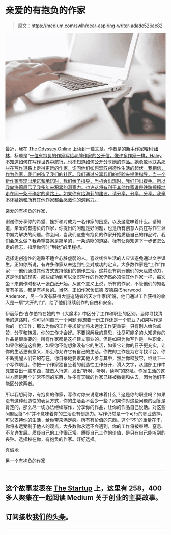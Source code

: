# 亲爱的有抱负的作家

> 原文：<https://medium.com/swlh/dear-aspiring-writer-adade526ac82>

![](img/4826318ddf1764877f6bb9a24cb08bd6.png)

最近，我在 [The Odyssey Online](https://www.theodysseyonline.com/) 上读到一篇文章，作者是[的新手作家哈利·纽林](https://www.theodysseyonline.com/user/@haleynewlin22)，标题是“[一位有抱负的作家写给老牌作家的公开信。像许多作家一样，Haley 不知道如何在写作世界中航行，也不知道如何公开分享她的作品。她勇敢地联系那些在写作道路上走得更远的作家，询问他们如何驾驭创造性生活的起伏。我相信，作为作家，我们创造了我们的社区。我们通过分享我们的经验来提供指导，当一个新作家表现出承诺和承诺时，我们给予指导，当机会出现时，我们伸出援手。所以我向海莉展示了我多年来积累的洞察力。也许这将有利于其他作家谁是跌跌撞撞地走在同一条不确定的道路上。如果你有给海莉的建议，请分享，分享，分享。我毫不怀疑她和所有其他作家都会感激你的洞察力。](https://www.theodysseyonline.com/an-open-letter-to-established-writers-from-an-aspiring-one)

亲爱的有抱负的作家，

谢谢你分享你的希望、挫折和对成为一名作家的困惑，以及这意味着什么。请知道，亲爱的有抱负的作家，你提出的问题是好问题，也是所有创意人员在写作生涯中努力解决的问题。你会问，当我们这些有抱负的作家开始质疑自己的作品时，我们会怎么做？我希望答案是简单的，一条清晰的道路，标有让你知道下一步该怎么走的标志，指示你何时“到达”的里程标。

选择走创造性的道路不适合心脏虚弱的人。喜欢线性生活的人应该避免通过文字谋生。正如你所说，有许多作家从未达到社会对成功的定义。大多数作家是“工作”作家——他们通过其他方式支持他们的创作生活。这并没有削弱他们的天赋或动力，这是他们的现实。那些成功到可以全职写作的作家仍然必须像其他作家一样，每次坐下来创作时都从一张白纸开始。从这个意义上说，所有的作家，不管他们的知名度有多高，都是有抱负的。当然，正如作家舍伍德·安德森(Sherwood Anderson，另一位没有获得大量追随者的天才作家)所说，他们通过工作获得的收入是一扇“大开的门”，给了他们继续创作的自由和安全。

伊丽莎白·吉尔伯特在她的书《大魔术》中区分了工作和职业的区别。当你寻找清晰的道路时，你可以问自己一个问题:你想要一份工作还是一个职业？如果写作是你的一份工作，那么为你的工作寻求赞誉将永远比工作更重要。只有别人给你点赞，分享和转发，你的工作才会好。不要误解我的意思，让尽可能多的人知道你的作品是很重要的。所有作家都是这样建立事业的。但是如果为你写作是一种职业，如果你被迫这样做，如果你不能想象没有它的生活，如果它让你的日子更充实，让你的生活更有意义，那么你允许它有自己的生活。你做的工作是为它寻找平台，你不断提醒人们它的存在，你自豪地要求其他人参与其中，然后你释放它，继续下一个写作项目。你把一个作家独自坐着的创造性工作分开，滑入文字，从腿部工作中凭空变出一些东西，敲击人行道，发出“听啊，听啊，读啊”的怒吼。作家生活的这些方面是两个非常不同的东西，许多有天赋的作家已经被撤销和失去，因为他们不能区分这两者。

所以我想问你，有抱负的作家，写作对你来说意味着什么？这是你的职业吗？如果没有这种创造性的表达方式，你的生活会不会少一些？如果你对这些问题的回答是肯定的，那么尽一切办法继续写作，分享你的作品，让你的作品自己说话。对这些问题回答“不”并不意味着你的生活没有创造力。写作仍然是一个可行的职业选择，可以支持你的生活，给你带来满足感。所有有价值的东西。这个“不”的重量在于，你将永远受制于他人的观点，大多数你永远不会遇到，你的工作将被束缚、窒息、不允许发展。质疑自己的工作很正常。质疑自己工作的价值，是只有自己能听到的丧钟。选择权在你，有抱负的作家。好好选择。

真诚地

另一个有抱负的作家

![](img/731acf26f5d44fdc58d99a6388fe935d.png)

## 这个故事发表在 [The Startup](https://medium.com/swlh) 上，这里有 258，400 多人聚集在一起阅读 Medium 关于创业的主要故事。

## 订阅接收[我们的头条](http://growthsupply.com/the-startup-newsletter/)。

![](img/731acf26f5d44fdc58d99a6388fe935d.png)